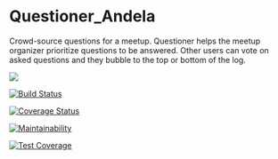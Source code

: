 
# Questioner_Andela
Crowd-source questions for a meetup. Questioner helps the meetup organizer prioritize questions to be answered. Other users can vote on asked questions and they bubble to the top or bottom of the log.

![](https://img.shields.io/appveyor/ci/gruntjs/grunt.svg)


[![Build Status](https://travis-ci.org/Oluwaseyi000/API_Andela_Questioner.svg?branch=develop)](https://travis-ci.org/Oluwaseyi000/API_Andela_Questioner)


[![Coverage Status](https://coveralls.io/repos/github/Oluwaseyi000/API_Andela_Questioner/badge.svg?branch=develop)](https://coveralls.io/github/Oluwaseyi000/API_Andela_Questioner?branch=develop)


[![Maintainability](https://api.codeclimate.com/v1/badges/665cb5d312fe38db7508/maintainability)](https://codeclimate.com/github/Oluwaseyi000/API_Andela_Questioner/maintainability)


[![Test Coverage](https://api.codeclimate.com/v1/badges/665cb5d312fe38db7508/test_coverage)](https://codeclimate.com/github/Oluwaseyi000/API_Andela_Questioner/test_coverage)

